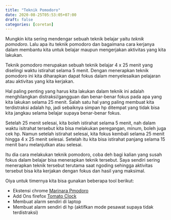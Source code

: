 ```yaml
---
title: "Teknik Pomodoro"
date: 2020-08-25T05:53:05+07:00
draft: false
categories: [coretan]
---
```


Mungkin kita sering mendengar sebuah teknik belajar yaitu *teknik pomodoro*. Lalu apa itu teknik pomodoro dan bagaimana cara kerjanya dalam membantu kita untuk belajar maupun mengerjakan aktivitas yang kita lakukan.

Teknik pomodoro merupakan sebuah teknik belajar 4 x 25 menit yang diselingi waktu istirahat selama 5 menit. Dengan menerapkan teknik pomodoro ini kita diharapkan dapat fokus dalam menyelesaikan pelajaran atau aktivitas yang kita kerjakan.

Hal paling penting yang harus kita lakukan dalam teknik ini adalah menghilangkan distraksi/gangguan dan benar-benar fokus pada apa yang kita lakukan selama 25 menit. Salah satu hal yang paling membuat kita terdistraksi adalah hp, jadi sebaiknya simpan hp ditempat yang tidak bisa kita jangkau selama belajar supaya benar-benar fokus. 

Setelah 25 menit selesai, kita boleh istirahat selama 5 menit, nah dalam waktu isitrahat tersebut kita bisa melakukan peregangan, minum, boleh juga cek hp. Namun setelah istirahat selesai, kita fokus kembali selama 25 menit hingga 4 x 25 menit selesai. Setelah itu kita bisa istirahat panjang selama 15 menit baru melanjutkan atau selesai.

Itu dia cara melakukan teknik pomodoro, coba deh bagi kalian yang susah fokus dalam belajar bisa menerapkan teknik tersebut. Saya sendiri sering menerapkan teknik tersebut terutama saat ngoding sehingga aktivitas tersebut bisa kita kerjakan dengan fokus dan hasil yang maksimal.

Oiya untuk timernya kita bisa gunakan beberapa tool berikut:

* Ekstensi chrome [Marinara Pmodoro](https://chrome.google.com/webstore/detail/marinara-pomodoro%C2%AE-assist/lojgmehidjdhhbmpjfamhpkpodfcodef)
* Add Ons firefox [Tomato Clock](https://addons.mozilla.org/id/firefox/addon/tomato-clock/)
* Membuat alarm sendiri di laptop
* Membuat alarm sendiri di hp (aktifkan mode pesawat supaya tidak terdistraksi)